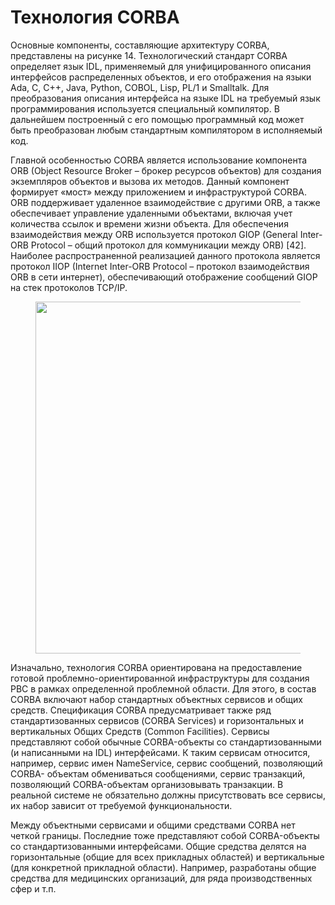 # Технология CORBA

Основные компоненты, составляющие архитектуру CORBA, представлены на рисунке 14. Технологический стандарт CORBA определяет язык IDL, применяемый для унифицированного описания интерфейсов распределенных объектов, и его отображения на языки Ada, C, C++, Java, Python, COBOL, Lisp, PL/1 и Smalltalk. Для преобразования описания интерфейса на языке IDL на требуемый язык программирования используется специальный компилятор. В дальнейшем построенный с его помощью программный код может быть преобразован любым стандартным компилятором в исполняемый код.&#x20;

Главной особенностью CORBA является использование компонента ORB (Object Resource Broker – брокер ресурсов объектов) для создания экземпляров объектов и вызова их методов. Данный компонент формирует «мост» между приложением и инфраструктурой CORBA. ORB поддерживает удаленное взаимодействие с другими ORB, а также обеспечивает управление удаленными объектами, включая учет количества ссылок и времени жизни объекта. Для обеспечения взаимодействия между ORB используется протокол GIOP (General Inter-ORB Protocol – общий протокол для коммуникации между ORB) \[42]. Наиболее распространенной реализацией данного протокола является протокол IIOP (Internet Inter-ORB Protocol – протокол взаимодействия ORB в сети интернет), обеспечивающий отображение сообщений GIOP на стек протоколов TCP/IP.

<figure><img src="../../.gitbook/assets/Снимок экрана 2024-05-16 в 10.55.47.png" alt="" width="563"><figcaption></figcaption></figure>

Изначально, технология CORBA ориентирована на предоставление готовой проблемно-ориентированной инфраструктуры для создания РВС в рамках определенной проблемной области. Для этого, в состав CORBA включают набор стандартных объектных сервисов и общих средств. Спецификация CORBA предусматривает также ряд стандартизованных сервисов (CORBA Services) и горизонтальных и вертикальных Общих Средств (Common Facilities). Сервисы представляют собой обычные CORBA-объекты со стандартизованными (и написанными на IDL) интерфейсами. К таким сервисам относится, например, сервис имен NameService, сервис сообщений, позволяющий CORBA- объектам обмениваться сообщениями, сервис транзакций, позволяющий CORBA-объектам организовывать транзакции. В реальной системе не обязательно должны присутствовать все сервисы, их набор зависит от требуемой функциональности.&#x20;

Между объектными сервисами и общими средствами CORBA нет четкой границы. Последние тоже представляют собой CORBA-объекты со стандартизованными интерфейсами. Общие средства делятся на горизонтальные (общие для всех прикладных областей) и вертикальные (для конкретной прикладной области). Например, разработаны общие средства для медицинских организаций, для ряда производственных сфер и т.п.
